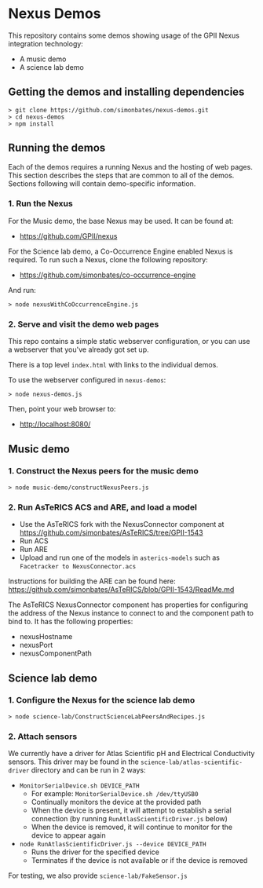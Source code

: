 Nexus Demos
===========

This repository contains some demos showing usage of the GPII Nexus
integration technology:

- A music demo
- A science lab demo

Getting the demos and installing dependencies
---------------------------------------------

```
> git clone https://github.com/simonbates/nexus-demos.git
> cd nexus-demos
> npm install
```

Running the demos
-----------------

Each of the demos requires a running Nexus and the hosting of web
pages. This section describes the steps that are common to all of
the demos. Sections following will contain demo-specific
information.

### 1. Run the Nexus

For the Music demo, the base Nexus may be used. It can be found at:

- https://github.com/GPII/nexus

For the Science lab demo, a Co-Occurrence Engine enabled Nexus is
required. To run such a Nexus, clone the following repository:

- https://github.com/simonbates/co-occurrence-engine

And run:

    > node nexusWithCoOccurrenceEngine.js

### 2. Serve and visit the demo web pages

This repo contains a simple static webserver configuration, or you can
use a webserver that you've already got set up.

There is a top level `index.html` with links to the individual
demos.

To use the webserver configured in `nexus-demos`:

```
> node nexus-demos.js
```

Then, point your web browser to:

- [http://localhost:8080/](http://localhost:8080/)

Music demo
----------

### 1. Construct the Nexus peers for the music demo

```
> node music-demo/constructNexusPeers.js
```


### 2. Run AsTeRICS ACS and ARE, and load a model

- Use the AsTeRICS fork with the NexusConnector component at https://github.com/simonbates/AsTeRICS/tree/GPII-1543
- Run ACS
- Run ARE
- Upload and run one of the models in `asterics-models` such as `Facetracker to NexusConnector.acs`

Instructions for building the ARE can be found here:
https://github.com/simonbates/AsTeRICS/blob/GPII-1543/ReadMe.md

The AsTeRICS NexusConnector component has properties for configuring
the address of the Nexus instance to connect to and the component path
to bind to. It has the following properties:

- nexusHostname
- nexusPort
- nexusComponentPath

Science lab demo
----------------

### 1. Configure the Nexus for the science lab demo

```
> node science-lab/ConstructScienceLabPeersAndRecipes.js
```

### 2. Attach sensors

We currently have a driver for Atlas Scientific pH and Electrical
Conductivity sensors. This driver may be found in the
`science-lab/atlas-scientific-driver` directory and can be run in
2 ways:

- `MonitorSerialDevice.sh DEVICE_PATH`
    - For example: `MonitorSerialDevice.sh /dev/ttyUSB0`
    - Continually monitors the device at the provided path
    - When the device is present, it will attempt to establish a
      serial connection (by running `RunAtlasScientificDriver.js`
      below)
    - When the device is removed, it will continue to monitor for
      the device to appear again
- `node RunAtlasScientificDriver.js --device DEVICE_PATH`
    - Runs the driver for the specified device
    - Terminates if the device is not available or if the device
      is removed

For testing, we also provide `science-lab/FakeSensor.js`
